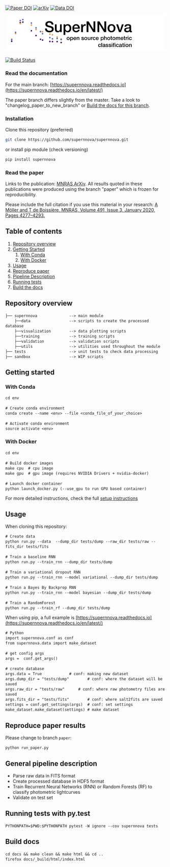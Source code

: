 [![Paper DOI](https://img.shields.io/badge/Paper%20DOI-10.1093%2Fmnras%2Fstz3312-green)](https://doi.org/10.1093/mnras/stz3312) 
[![arXiv](https://img.shields.io/badge/arxiv-astro--ph%2F1901.06384-red)](https://arxiv.org/abs/1901.06384) 
[![Data DOI](https://zenodo.org/badge/DOI/10.5281/zenodo.3265189.svg)](https://doi.org/10.5281/zenodo.3265189)

![Logo](docs/assets/SuperNNova.png)

[![Build Status](https://travis-ci.org/supernnova/SuperNNova.svg?branch=master)](https://travis-ci.org/supernnova/SuperNNova)


### Read the documentation
For the main branch:
[https://supernnova.readthedocs.io](https://supernnova.readthedocs.io/en/latest/)

The paper branch differs slightly from the master. Take a look to "changelog_paper_to_new_branch" or [Build the docs for this branch](#docs).

### Installation
Clone this repository (preferred)
```bash
git clone https://github.com/supernnova/supernnova.git
```
or install pip module (check versioning)
```bash
pip install supernnova
```

### Read the paper 

Links to the publication: [MNRAS](https://academic.oup.com/mnras/article-abstract/491/3/4277/5651173),[ArXiv](https://arxiv.org/abs/1901.06384). All results quoted in these publications were produced using the branch "paper" which is frozen for reproducibility.

Please include the full citation if you use this material in your research: [A Möller and T de Boissière,
MNRAS, Volume 491, Issue 3, January 2020, Pages 4277–4293.](https://academic.oup.com/mnras/article-abstract/491/3/4277/5651173)


## Table of contents
1. [Repository overview](#overview)
2. [Getting Started](#start)
    1. [With Conda](#conda)
    2. [With Docker](#docker)
3. [Usage](#usage)
3. [Reproduce paper](#paper)
4. [Pipeline Description](#pipeline)
5. [Running tests](#test)
6. [Build the docs](#docs)

## Repository overview <a name="overview"></a>

    ├── supernnova              --> main module
        ├──data                 --> scripts to create the processed database
        ├──visualization        --> data plotting scripts
        ├──training             --> training scripts
        ├──validation           --> validation scripts
        ├──utils                --> utilities used throughout the module
    ├── tests                   --> unit tests to check data processing
    ├── sandbox                 --> WIP scripts

## Getting started <a name="start"></a>

### With Conda <a name="conda"></a>

    cd env

    # Create conda environment
    conda create --name <env> --file <conda_file_of_your_choice>

    # Activate conda environment
    source activate <env>

### With Docker <a name="docker"></a>

    cd env

    # Build docker images
    make cpu  # cpu image
    make gpu  # gpu image (requires NVIDIA Drivers + nvidia-docker)

    # Launch docker container
    python launch_docker.py (--use_gpu to run GPU based container)


For more detailed instructions, check the full [setup instructions](https://supernnova.readthedocs.io/en/latest/installation/python.html)


## Usage <a name="usage"></a>

When cloning this repository:

    # Create data
    python run.py --data  --dump_dir tests/dump --raw_dir tests/raw --fits_dir tests/fits

    # Train a baseline RNN
    python run.py --train_rnn --dump_dir tests/dump

    # Train a variational dropout RNN
    python run.py --train_rnn --model variational --dump_dir tests/dump

    # Train a Bayes By Backprop RNN
    python run.py --train_rnn --model bayesian --dump_dir tests/dump

    # Train a RandomForest
    python run.py --train_rf --dump_dir tests/dump

When using pip, a full example is [https://supernnova.readthedocs.io](https://supernnova.readthedocs.io/en/latest/)

    # Python
    import supernnova.conf as conf
    from supernnova.data import make_dataset

    # get config args
    args =  conf.get_args()

    # create database
    args.data = True            # conf: making new dataset
    args.dump_dir = "tests/dump"        # conf: where the dataset will be saved
    args.raw_dir = "tests/raw"      # conf: where raw photometry files are saved 
    args.fits_dir = "tests/fits"        # conf: where salt2fits are saved 
    settings = conf.get_settings(args)  # conf: set settings
    make_dataset.make_dataset(settings) # make dataset

## Reproduce paper results <a name="paper"></a>
Please change to branch ``paper``:

    python run_paper.py

## General pipeline description <a name="pipeline"></a>

- Parse raw data in FITS format
- Create processed database in HDF5 format
- Train Recurrent Neural Networks (RNN) or Random Forests (RF) to classify photometric lightcurves
- Validate on test set


## Running tests with py.test <a name="tests"></a>

    PYTHONPATH=$PWD:$PYTHONPATH pytest -W ignore --cov supernnova tests


## Build docs <a name="docs"></a>

    cd docs && make clean && make html && cd ..
    firefox docs/_build/html/index.html
